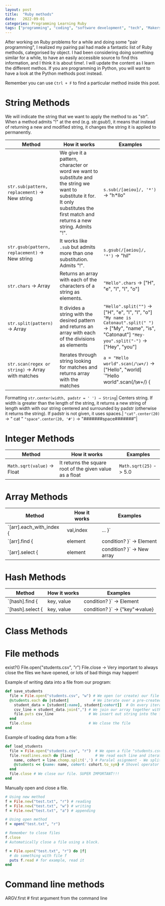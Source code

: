 ```yaml
---
layout: post
title:  "Ruby methods"
date:   2022-09-01
categories: Programming Learning Ruby
tags: ["programming", "coding", "software development", "tech", "Makers Academy"]
---
```


After working on Ruby problems for a while and doing some "pair programming", I realized my pairing pal had made a fantastic list of Ruby methods, categorised by object. I had been considering doing something similar for a while, to have an easily accessible source to find this information, and I think it is about time!. I will update the content as I learn the different methos. If you are programming in Python, you will want to have a look at the Python methods post instead.

Remember you can use `Ctrl + F` to find a particular method inside this post.

# String Methods

We will indicate the string that we want to apply the method to as "str".
When a method admits "!" at the end (e.g. str.gsub!), it means that instead of returning a new and modified string, it changes the string it is applied to permanently.

|Method| How it works | Examples| 
|-----|------|-------|
|`str.sub(pattern, replacement)` -> New string| We give it a pattern, character or word we want to substitute and the string we want to substitute it for. It only substitutes the first match and returns a new string. Admits "!".| `s.sub(/[aeiou]/, '*')`  -> "h*llo"|
|`str.gsub(pattern, replacement)` -> New string| It works like `.sub` but admits more than one substitution. Admits "!".| `s.gsub(/[aeiou]/, '*')` -> "h*ll*"|
|`str.chars` -> Array| Returns an array with each of the characters of a string as elements.| `"Hello".chars` -> ["H", "e", "l", "l", "o"]|
|`str.split(pattern)` -> Array| It divides a string with the desired pattern and returns an array with each of the divisions as elements| `"Hello".split("")` -> ["H", "e", "l", "l", "o"]   `"My name is Catonaut".split(" ")` -> ["My", "name", "is", "Catonaut"] `"Hey-you".split("-")` -> ["Hey", "you"]
|`str.scan(regex or string)` -> Array with matches | Iterates through string looking for matches and returns array with the matches| `a = "Hello world".scan(/\w+/)` -> ["Hello", "world]      `"Hello world".scan(/\w+/) {|w| print w }` -> "Hello"  "world"| 

Formatting
`str.center(width, padstr = ' ') ⇒ String`| Centers string. If width is greater than the length of the string, it returns a new string of length width with our string centered and surrounded by padstr (otherwise it returns the string). If padstr is not given, it uses spaces.| `"cat".center(20)` -> "      cat        " `"space".center(20, '#')` -> "#######space#######"|

# Integer Methods

|Method| How it works | Examples |
|-----|------|-------|
|`Math.sqrt(value)` -> Float| It returns the square root of the given value as a float| `Math.sqrt(25)` -> 5.0 | 

# Array Methods

|Method| How it works | Examples |
|-----|------|-------|
|`[arr].each_with_index { |val,index| ... }` | For each element in the array, allows you to work with that element and its index| `a=[11,22,31,224,44].each_with_index { |val,index| puts "#{index} : #{val}" }` -> 0 : 11, 1 : 22...|
|`[arr].find { |element| condition? }` -> Element | Iterates through an array and returns the first match for which the condition evaluates true| `[1,2,3,4,5,6,7].find { |x| x.between?(2,4) }` -> 2|
|`[arr].select { |element| condition? }` -> New array| Iterates through the elements of the array, and returns a new array with the elements that evaluate true.| `[1,2,3,4,5].select { |x| x.odd? }` -> [1, 3, 5]|


# Hash Methods

|Method| How it works | Examples |
|-----|------|-------|
|`[hash].find { |key, value| condition? }` -> Element | Iterates through a hash and returns the first match for which the condition evaluates true| `{"a" => 1, "b" => 2, "c"=> 3}.find { |k, v| v.between?(2,3) }` -> {"b" => 2}|
|`[hash].select { |key, value| condition? }` -> {"key"=>value}| Iterates through a hash and returns a hash with all the key-value pairs that evaluate true to the condition.| `{a: 1, b: 2, c: 3}.select {|k, v| v < 2}` -> {a: 1}|


# Class Methods


# File methods
exist?()
File.open("students.csv", "r")
File.close  -> Very important to always close the files we have opened, or lots of bad things may happen!

Example of writing data into a file from our program:
```ruby
def save_students
  file = File.open("students.csv", "w") # We open (or create) our file "students.csv" with "write"("w") permission.
  @students.each do |student|           # We iterate over a pre-created array @students
    student_data = [student[:name], student[:cohort]]  # On every iteration we create a new array with the information
    csv_line = student_data.join(",") # We join our array together with commas as separator
    file.puts csv_line                # We insert out string into the file
  end 
  file.close                          # We close the file
end
```

Example of loading data from a file:
```ruby
def load_students
  file = File.open("students.csv", "r")  # We open a file "students.csv" with read permision.
  file.readlines.each do |line|          # We read each line and iterate
    name, cohort = line.chomp.split(',') # Paralel asignment - We split each line and assign the first value to name and the second to cohort.
    @students << {name: name, cohort: cohort.to_sym} # Shovel operator (<<), we introduce this values into the array @students.
  end
  file.close # We close our file. SUPER IMPORTANT!!!
end
```

Manually open and close a file.
```ruby
# Using new method
f = File.new("test.txt", "r") # reading
f = File.new("test.txt", "w") # writing
f = File.new("test.txt", "a") # appending

# Using open method
f = open("test.txt", "r")

# Remember to close files
f.close
# Automatically close a file using a block.
```
```ruby
f = File.open("test.txt", "r") do |f|
  # do something with file f
  puts f.read # for example, read it
end
```

# Command line methods
ARGV.first # first argument from the command line
